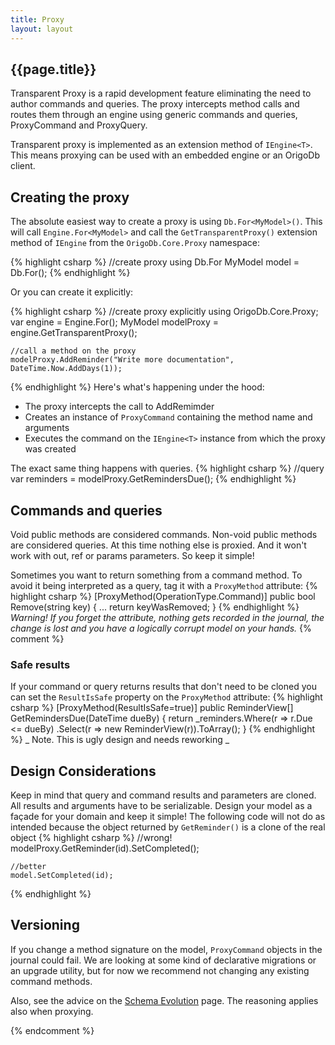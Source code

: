 ```yaml
---
title: Proxy
layout: layout
---
```


## {{page.title}}
Transparent Proxy is a rapid development feature eliminating the need to author commands and queries. 
The proxy  intercepts method calls and routes them through an engine using generic commands and queries, ProxyCommand and ProxyQuery.

Transparent proxy is implemented as an extension method of `IEngine<T>`. This means proxying can be used with an embedded engine or an OrigoDb client.

## Creating the proxy

The absolute easiest way to create a proxy is using `Db.For<MyModel>()`. This will call `Engine.For<MyModel>` and call the `GetTransparentProxy()`
extension method of `IEngine` from the `OrigoDb.Core.Proxy` namespace:

{% highlight csharp %}
//create proxy using Db.For
MyModel model = Db.For<MyModel>();
{% endhighlight %}

Or you can create it explicitly:

{% highlight csharp %}
   //create proxy explicitly
    using OrigoDb.Core.Proxy;
    var engine = Engine.For<MyModel>();
    MyModel modelProxy = engine.GetTransparentProxy();

    //call a method on the proxy
    modelProxy.AddReminder("Write more documentation", DateTime.Now.AddDays(1));
{% endhighlight %}
Here's what's happening under the hood:

* The proxy intercepts the call to AddRemimder
* Creates an instance of `ProxyCommand` containing the method name and arguments
* Executes the command on the `IEngine<T>` instance from which the proxy was created

The exact same thing happens with queries.
{% highlight csharp %}
    //query
    var reminders = modelProxy.GetRemindersDue();
{% endhighlight %}
## Commands and queries
Void public methods are considered commands. Non-void public methods are considered queries.
At this time nothing else is proxied. And it won't work with out, ref or params parameters.
So keep it simple!


Sometimes you want to return something from a command method. To avoid it being interpreted as a query, tag it with a `ProxyMethod` attribute:
{% highlight csharp %}
    [ProxyMethod(OperationType.Command)]
    public bool Remove(string key)
    { 
       ...
       return keyWasRemoved; 
    }
{% endhighlight %}
_Warning! If you forget the attribute, nothing gets recorded in the journal, the change is lost and you have a logically corrupt model on your hands._
{% comment %}
### Safe results
If your command or query returns results that don't need to be cloned you can set the `ResultIsSafe` property on the `ProxyMethod` attribute:
{% highlight csharp %}
    [ProxyMethod(ResultIsSafe=true)]
    public ReminderView[] GetRemindersDue(DateTime dueBy)
    {
       return _reminders.Where(r => r.Due <= dueBy)
          .Select(r => new ReminderView(r)).ToArray();
    }
{% endhighlight %}
_ Note. This is ugly design and needs reworking _

##  Design Considerations
Keep in mind that query and command results and parameters are cloned. All results and arguments have to be serializable.
Design your model as a façade for your domain and keep it simple! The following code will not do as intended because the object returned by `GetReminder()`
is a clone of the real object
{% highlight csharp %}
    //wrong!
    modelProxy.GetReminder(id).SetCompleted();

    //better
    model.SetCompleted(id);
{% endhighlight %}
## Versioning
If you change a method signature on the model, `ProxyCommand` objects in the journal could fail.
We are looking at some kind of declarative migrations or an upgrade utility, but for now we recommend not changing any existing command methods.

Also, see the advice on the [Schema Evolution](schema-evolution) page. The reasoning applies also when proxying.

{% endcomment %} 